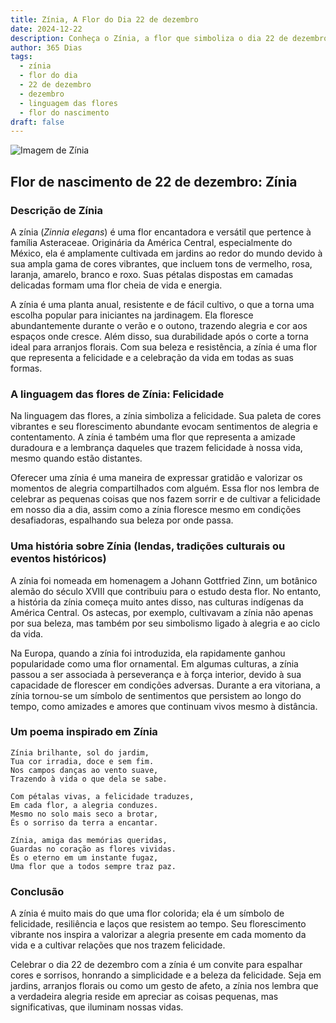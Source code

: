 ```yaml
---
title: Zínia, A Flor do Dia 22 de dezembro
date: 2024-12-22
description: Conheça o Zínia, a flor que simboliza o dia 22 de dezembro e seu significado 'Felicidade'. Explore a beleza e o simbolismo desta flor encantadora.
author: 365 Dias
tags:
  - zínia
  - flor do dia
  - 22 de dezembro
  - dezembro
  - linguagem das flores
  - flor do nascimento
draft: false
---
```


![Imagem de Zínia](https://cdn.pixabay.com/photo/2017/09/28/15/27/dream-park-2795924_1280.jpg#center)


## Flor de nascimento de 22 de dezembro: Zínia

### Descrição de Zínia

A zínia (_Zinnia elegans_) é uma flor encantadora e versátil que pertence à família Asteraceae. Originária da América Central, especialmente do México, ela é amplamente cultivada em jardins ao redor do mundo devido à sua ampla gama de cores vibrantes, que incluem tons de vermelho, rosa, laranja, amarelo, branco e roxo. Suas pétalas dispostas em camadas delicadas formam uma flor cheia de vida e energia.

A zínia é uma planta anual, resistente e de fácil cultivo, o que a torna uma escolha popular para iniciantes na jardinagem. Ela floresce abundantemente durante o verão e o outono, trazendo alegria e cor aos espaços onde cresce. Além disso, sua durabilidade após o corte a torna ideal para arranjos florais. Com sua beleza e resistência, a zínia é uma flor que representa a felicidade e a celebração da vida em todas as suas formas.

### A linguagem das flores de Zínia: Felicidade

Na linguagem das flores, a zínia simboliza a felicidade. Sua paleta de cores vibrantes e seu florescimento abundante evocam sentimentos de alegria e contentamento. A zínia é também uma flor que representa a amizade duradoura e a lembrança daqueles que trazem felicidade à nossa vida, mesmo quando estão distantes.

Oferecer uma zínia é uma maneira de expressar gratidão e valorizar os momentos de alegria compartilhados com alguém. Essa flor nos lembra de celebrar as pequenas coisas que nos fazem sorrir e de cultivar a felicidade em nosso dia a dia, assim como a zínia floresce mesmo em condições desafiadoras, espalhando sua beleza por onde passa.

### Uma história sobre Zínia (lendas, tradições culturais ou eventos históricos)

A zínia foi nomeada em homenagem a Johann Gottfried Zinn, um botânico alemão do século XVIII que contribuiu para o estudo desta flor. No entanto, a história da zínia começa muito antes disso, nas culturas indígenas da América Central. Os astecas, por exemplo, cultivavam a zínia não apenas por sua beleza, mas também por seu simbolismo ligado à alegria e ao ciclo da vida.

Na Europa, quando a zínia foi introduzida, ela rapidamente ganhou popularidade como uma flor ornamental. Em algumas culturas, a zínia passou a ser associada à perseverança e à força interior, devido à sua capacidade de florescer em condições adversas. Durante a era vitoriana, a zínia tornou-se um símbolo de sentimentos que persistem ao longo do tempo, como amizades e amores que continuam vivos mesmo à distância.

### Um poema inspirado em Zínia

```
Zínia brilhante, sol do jardim,  
Tua cor irradia, doce e sem fim.  
Nos campos danças ao vento suave,  
Trazendo à vida o que dela se sabe.  

Com pétalas vivas, a felicidade traduzes,  
Em cada flor, a alegria conduzes.  
Mesmo no solo mais seco a brotar,  
És o sorriso da terra a encantar.  

Zínia, amiga das memórias queridas,  
Guardas no coração as flores vividas.  
És o eterno em um instante fugaz,  
Uma flor que a todos sempre traz paz.  
```

### Conclusão

A zínia é muito mais do que uma flor colorida; ela é um símbolo de felicidade, resiliência e laços que resistem ao tempo. Seu florescimento vibrante nos inspira a valorizar a alegria presente em cada momento da vida e a cultivar relações que nos trazem felicidade.

Celebrar o dia 22 de dezembro com a zínia é um convite para espalhar cores e sorrisos, honrando a simplicidade e a beleza da felicidade. Seja em jardins, arranjos florais ou como um gesto de afeto, a zínia nos lembra que a verdadeira alegria reside em apreciar as coisas pequenas, mas significativas, que iluminam nossas vidas.